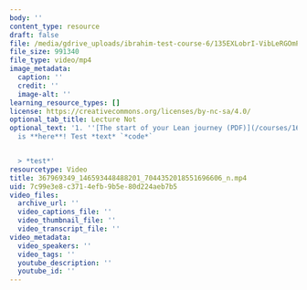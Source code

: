 ```yaml
---
body: ''
content_type: resource
draft: false
file: /media/gdrive_uploads/ibrahim-test-course-6/135EXLobrI-VibLeRGOmPeTXOlwzwQk69/367969349_146593448488201_7044352018551696606_n.mp4
file_size: 991340
file_type: video/mp4
image_metadata:
  caption: ''
  credit: ''
  image-alt: ''
learning_resource_types: []
license: https://creativecommons.org/licenses/by-nc-sa/4.0/
optional_tab_title: Lecture Not
optional_text: '1. ''[The start of your Lean journey (PDF)](/courses/16-660j-introduction-to-lean-six-sigma-methods-january-iap-2012/resources/mit16_660jiap12_1-2)''
  is **here**! Test *text* `*code*`


  > *test*'
resourcetype: Video
title: 367969349_146593448488201_7044352018551696606_n.mp4
uid: 7c99e3e8-c371-4efb-9b5e-80d224aeb7b5
video_files:
  archive_url: ''
  video_captions_file: ''
  video_thumbnail_file: ''
  video_transcript_file: ''
video_metadata:
  video_speakers: ''
  video_tags: ''
  youtube_description: ''
  youtube_id: ''
---
```

